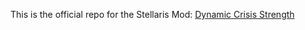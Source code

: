 This is the official repo for the Stellaris Mod: [Dynamic Crisis Strength](https://steamcommunity.com/sharedfiles/filedetails/?id=3564194322)
